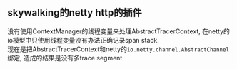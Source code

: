 ## skywalking的netty http的插件

没有使用ContextManager的线程变量来处理AbstractTracerContext, 在netty的io模型中只使用线程变量没有办法正确记录span stack.     
现在是把AbstractTracerContext和netty的`io.netty.channel.AbstractChannel`绑定, 造成的结果是没有多trace segment     

